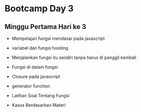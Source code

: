 # Bootcamp Day 3

## Minggu Pertama Hari ke 3

* Mempelajari fungsi mendasar pada javascript

* variabel dan fungsi hoisting

* Menjalankan fungsi itu sendiri tanpa harus di panggil kembali

* Fungsi di dalam fungsi 

* Closure pada javascript

* generator function

* Latihan Soal Tentang Fungsi

* Kasus Berdasarkan Materi

